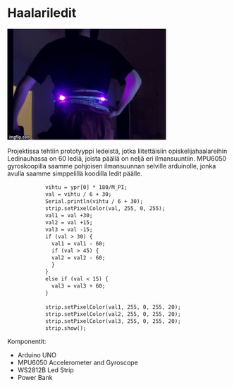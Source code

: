 # Haalariledit
![](4xb5m8.gif)

Projektissa tehtiin prototyyppi ledeistä, jotka liitettäisiin opiskelijahaalareihin
Ledinauhassa on 60 lediä, joista päällä on neljä eri ilmansuuntiin. MPU6050 gyroskoopilla saamme pohjoisen ilmansuunnan selville arduinolle, jonka avulla saamme simppelillä koodilla ledit päälle.
```
            vihtu = ypr[0] * 180/M_PI;
            val = vihtu / 6 + 30;
            Serial.println(vihtu / 6 + 30);
            strip.setPixelColor(val, 255, 0, 255);
            val1 = val +30;
            val2 = val +15;
            val3 = val -15;
            if (val > 30) {
              val1 = val1 - 60;
              if (val > 45) {
              val2 = val2 - 60;
              }
            }
            else if (val < 15) {
              val3 = val3 + 60;
            }
            
            strip.setPixelColor(val1, 255, 0, 255, 20);
            strip.setPixelColor(val2, 255, 0, 255, 20);
            strip.setPixelColor(val3, 255, 0, 255, 20);
            strip.show();

```
Komponentit:
- Arduino UNO
- MPU6050 Accelerometer and Gyroscope
- WS2812B Led Strip
- Power Bank
